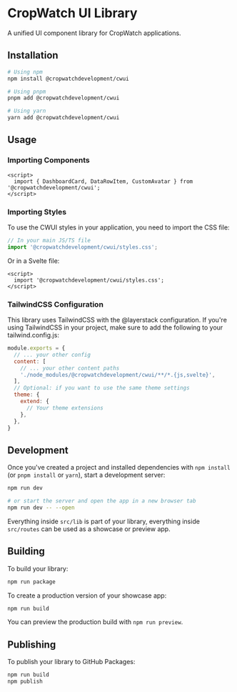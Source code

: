 # CropWatch UI Library

A unified UI component library for CropWatch applications.

## Installation

```bash
# Using npm
npm install @cropwatchdevelopment/cwui

# Using pnpm
pnpm add @cropwatchdevelopment/cwui

# Using yarn
yarn add @cropwatchdevelopment/cwui
```

## Usage

### Importing Components

```svelte
<script>
  import { DashboardCard, DataRowItem, CustomAvatar } from '@cropwatchdevelopment/cwui';
</script>
```

### Importing Styles

To use the CWUI styles in your application, you need to import the CSS file:

```js
// In your main JS/TS file
import '@cropwatchdevelopment/cwui/styles.css';
```

Or in a Svelte file:

```svelte
<script>
  import '@cropwatchdevelopment/cwui/styles.css';
</script>
```

### TailwindCSS Configuration

This library uses TailwindCSS with the @layerstack configuration. If you're using TailwindCSS in your project, make sure to add the following to your tailwind.config.js:

```js
module.exports = {
  // ... your other config
  content: [
    // ... your other content paths
    './node_modules/@cropwatchdevelopment/cwui/**/*.{js,svelte}',
  ],
  // Optional: if you want to use the same theme settings
  theme: {
    extend: {
      // Your theme extensions
    },
  },
}
```

## Development

Once you've created a project and installed dependencies with `npm install` (or `pnpm install` or `yarn`), start a development server:

```bash
npm run dev

# or start the server and open the app in a new browser tab
npm run dev -- --open
```

Everything inside `src/lib` is part of your library, everything inside `src/routes` can be used as a showcase or preview app.

## Building

To build your library:

```bash
npm run package
```

To create a production version of your showcase app:

```bash
npm run build
```

You can preview the production build with `npm run preview`.

## Publishing

To publish your library to GitHub Packages:

```bash
npm run build
npm publish
```
